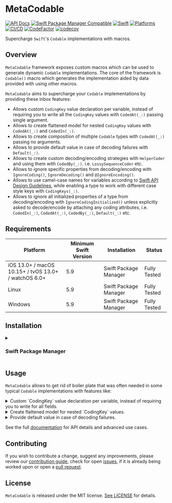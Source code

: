 # MetaCodable

[![API Docs](http://img.shields.io/badge/Read_the-docs-2196f3.svg)](https://swiftylab.github.io/MetaCodable/documentation/metacodable/)
[![Swift Package Manager Compatible](https://img.shields.io/github/v/tag/SwiftyLab/MetaCodable?label=SPM&color=orange)](https://badge.fury.io/gh/SwiftyLab%2FMetaCodable)
[![Swift](https://img.shields.io/badge/Swift-5.9+-orange)](https://img.shields.io/badge/Swift-5-DE5D43)
[![Platforms](https://img.shields.io/badge/Platforms-all-sucess)](https://img.shields.io/badge/Platforms-all-sucess)
[![CI/CD](https://github.com/SwiftyLab/MetaCodable/actions/workflows/main.yml/badge.svg)](https://github.com/SwiftyLab/MetaCodable/actions/workflows/main.yml)
[![CodeFactor](https://www.codefactor.io/repository/github/swiftylab/metacodable/badge)](https://www.codefactor.io/repository/github/swiftylab/metacodable)
[![codecov](https://codecov.io/gh/SwiftyLab/MetaCodable/branch/main/graph/badge.svg?token=jKxMv5oFeA)](https://codecov.io/gh/SwiftyLab/MetaCodable)
<!-- [![CodeQL](https://github.com/SwiftyLab/MetaCodable/actions/workflows/codeql-analysis.yml/badge.svg?event=schedule)](https://github.com/SwiftyLab/MetaCodable/actions/workflows/codeql-analysis.yml) -->

Supercharge `Swift`'s `Codable` implementations with macros.

## Overview

`MetaCodable` framework exposes custom macros which can be used to generate dynamic `Codable` implementations. The core of the framework is ``Codable()`` macro which generates the implementation aided by data provided with using other macros.

`MetaCodable` aims to supercharge your `Codable` implementations by providing these inbox features:

- Allows custom `CodingKey` value declaration per variable, instead of requiring you to write all the `CodingKey` values with ``CodedAt(_:)`` passing single argument.
- Allows to create flattened model for nested `CodingKey` values with ``CodedAt(_:)`` and ``CodedIn(_:)``.
- Allows to create composition of multiple `Codable` types with ``CodedAt(_:)`` passing no arguments.
- Allows to provide default value in case of decoding failures with ``Default(_:)``.
- Allows to create custom decoding/encoding strategies with ``HelperCoder`` and using them with ``CodedBy(_:)``. i.e. ``LossySequenceCoder`` etc.
- Allows to ignore specific properties from decoding/encoding with ``IgnoreCoding()``, ``IgnoreDecoding()`` and ``@IgnoreEncoding()``.
- Allows to use camel-case names for variables according to [Swift API Design Guidelines](https://www.swift.org/documentation/api-design-guidelines/#general-conventions), while enabling a type to work with different case style keys with ``CodingKeys(_:)``.
- Allows to ignore all initialized properties of a type from decoding/encoding with ``IgnoreCodingInitialized()`` unless explicitly asked to decode/encode by attaching any coding attributes, i.e. ``CodedIn(_:)``, ``CodedAt(_:)``,
``CodedBy(_:)``, ``Default(_:)`` etc.

## Requirements

| Platform | Minimum Swift Version | Installation | Status |
| --- | --- | --- | --- |
| iOS 13.0+ / macOS 10.15+ / tvOS 13.0+ / watchOS 6.0+ | 5.9 | Swift Package Manager | Fully Tested |
| Linux | 5.9 | Swift Package Manager | Fully Tested |
| Windows | 5.9 | Swift Package Manager | Fully Tested |

## Installation

<details>
  <summary><h3>Swift Package Manager</h3></summary>

The [Swift Package Manager](https://swift.org/package-manager/) is a tool for automating the distribution of Swift code and is integrated into the `swift` compiler.

Once you have your Swift package set up, adding `MetaCodable` as a dependency is as easy as adding it to the `dependencies` value of your `Package.swift`.

```swift
.package(url: "https://github.com/SwiftyLab/MetaCodable.git", from: "1.0.0"),
```

Then you can add the `MetaCodable` module product as dependency to the `target`s of your choosing, by adding it to the `dependencies` value of your `target`s.

```swift
.product(name: "MetaCodable", package: "MetaCodable"),
```

</details>

## Usage

`MetaCodable` allows to get rid of boiler plate that was often needed in some typical `Codable` implementations with features like:

<details>
  <summary>Custom `CodingKey` value declaration per variable, instead of requiring you to write for all fields.</summary>

 i.e. in the official [docs](https://developer.apple.com/documentation/foundation/archives_and_serialization/encoding_and_decoding_custom_types#2904057), to define custom `CodingKey` for 2 fields of `Landmark` type you had to write:

```swift
struct Landmark: Codable {
    var name: String
    var foundingYear: Int
    var location: Coordinate
    var vantagePoints: [Coordinate]

    enum CodingKeys: String, CodingKey {
        case name = "title"
        case foundingYear = "founding_date"
        case location
        case vantagePoints
    }
}
```

But with `MetaCodable` all you have to write is this:

```swift
@Codable
struct Landmark {
    @CodedAt("title")
    var name: String
    @CodedAt("founding_date")
    var foundingYear: Int

    var location: Coordinate
    var vantagePoints: [Coordinate]
}
```

</details>

<details>
  <summary>Create flattened model for nested `CodingKey` values.</summary>

i.e. in official [docs](https://developer.apple.com/documentation/foundation/archives_and_serialization/encoding_and_decoding_custom_types#2904058) to decode a JSON like this:

```json
{
  "latitude": 0,
  "longitude": 0,
  "additionalInfo": {
      "elevation": 0
  }
}
```

You had to write all these boilerplate:

```swift
struct Coordinate {
    var latitude: Double
    var longitude: Double
    var elevation: Double

    enum CodingKeys: String, CodingKey {
        case latitude
        case longitude
        case additionalInfo
    }

    enum AdditionalInfoKeys: String, CodingKey {
        case elevation
    }
}

extension Coordinate: Decodable {
    init(from decoder: Decoder) throws {
        let values = try decoder.container(keyedBy: CodingKeys.self)
        latitude = try values.decode(Double.self, forKey: .latitude)
        longitude = try values.decode(Double.self, forKey: .longitude)

        let additionalInfo = try values.nestedContainer(keyedBy: AdditionalInfoKeys.self, forKey: .additionalInfo)
        elevation = try additionalInfo.decode(Double.self, forKey: .elevation)
    }
}

extension Coordinate: Encodable {
    func encode(to encoder: Encoder) throws {
        var container = encoder.container(keyedBy: CodingKeys.self)
        try container.encode(latitude, forKey: .latitude)
        try container.encode(longitude, forKey: .longitude)

        var additionalInfo = container.nestedContainer(keyedBy: AdditionalInfoKeys.self, forKey: .additionalInfo)
        try additionalInfo.encode(elevation, forKey: .elevation)
    }
}
```

But with `MetaCodable` all you have to write is this:

```swift
@Codable
struct Coordinate {
    var latitude: Double
    var longitude: Double

    @CodedAt("additionalInfo", "elevation")
    var elevation: Double
}
```

You can even minimize further using `CodedIn` macro since the final `CodingKey` value is the same as field name:

```swift
@Codable
struct Coordinate {
    var latitude: Double
    var longitude: Double

    @CodedIn("additionalInfo")
    var elevation: Double
}
```

</details>

<details>
  <summary>Provide default value in case of decoding failures.</summary>

Instead of throwing error in case of missing data or type mismatch, you can provide a default value that will be assigned in this case. The following definition with `MetaCodable`:

```swift
@Codable
struct CodableData {
    @Default("some")
    let field: String
}
```

will not throw any error when empty JSON(`{}`) or JSON with type mismatch(`{ "field": 5 }`) is provided. The default value will be assigned in such case.

Also, memberwise initializer can be generated that uses this default value for the field.

```swift
@Codable
@MemberInit
struct CodableData {
    @Default("some")
    let field: String
}
```

The memberwise initializer generated will look like this:

```swift
init(field: String = "some") {
    self.field = field
}
```

</details>

See the full [documentation](https://swiftylab.github.io/MetaCodable/documentation/metacodable/) for API details and advanced use cases.

## Contributing

If you wish to contribute a change, suggest any improvements,
please review our [contribution guide](CONTRIBUTING.md),
check for open [issues](https://github.com/SwiftyLab/MetaCodable/issues), if it is already being worked upon
or open a [pull request](https://github.com/SwiftyLab/MetaCodable/pulls).

## License

`MetaCodable` is released under the MIT license. [See LICENSE](LICENSE) for details.
